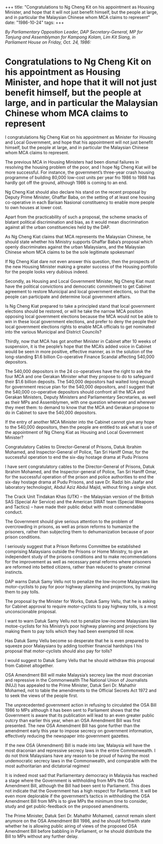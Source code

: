 +++ 
title: "Congratulations to Ng Cheng Kit on his appointment as Housing Minister, and hope that it will not just benefit himself, but the people at large, and in particular the Malaysian Chinese whom MCA claims to represent"
date: "1986-10-24"
tags:
+++

_By Parliamentary Opposition Leader, DAP Secretary-General, MP for Tanjung and Assemblyman for Kampong Kolam, Lim Kit Siang, in Parliament House on Friday, Oct. 24, 1986:_

# Congratulations to Ng Cheng Kit on his appointment as Housing Minister, and hope that it will not just benefit himself, but the people at large, and in particular the Malaysian Chinese whom MCA claims to represent

I congratulations Ng Cheng Kiat on his appointment as Minister for Housing and Local Government, and hope that his appointment will not just benefit himself, but the people at large, and in particular the Malaysian Chinese whom MCA claims to represent.</u>

The previous MCA in Housing Ministers had been dismal failures in resolving the housing problem of the poor, and I hope Ng Cheng Kiat will be more successful. For instance, the government’s three-year crash housing programme of building 80,000 low-cost units per year fro 1986 to 1988 has hardly got off the ground, although 1986 is coming to an end.

Ng Cheng Kiat should also declare his stand on the recent proposal by Deputy Prime Minister, Ghaffar Baba, on the setting of at least one housing co-operative in each Barisan Nasional constituency to enable more people to own houses at lower cost.

Apart from the practicability of such a proposal, the scheme smacks of blatant political discrimination and bias, as it would mean discrimination against all the urban constituencies held by the DAP.

As Ng Cheng Kiat claims that MCA represents the Malaysian Chinese, he should state whether his Ministry supports Ghaffar Baba’s proposal which openly discriminates against the urban Malaysians, and the Malaysian Chinese whom MCA claims to be the sole legitimate spokesman!

If Ng Cheng Kiat dare not even answer this question, then the prospects of the new Housing Minister making a greater success of the Housing portfolio for the people looks very dubious indeed.

Secondly, as Housing and Local Government Minister, Ng Cheng Kiat must have the political convictions and democratic commitment to get Cabinet agreement to restore Municipal and local government elections, so that the people can participate and determine local government affairs.

Is Ng Cheng Kiat prepared to take a principled stand that local government elections should be restored, or will he take the narrow MCA position opposing local government elections because the MCA would not be able to win in these local government elections, and prefer to deny the people their local government elections rights to enable MCA officials to get nominated into the various Municipal and District Councils?

Thirdly, now that MCA has got another Minister in Cabinet after 10 weeks of suspension, it is the people’s hope that the MCA’s added voice in Cabinet would be seen in more positive, effective manner, as in the solution of the long-standing $1.6 billion Co-operative Finance Scandal affecting 540,000 depositors.

The 540,000 depositors in the 24 co-operatives have the right to ask the four MCA and one Gerakan Minister what they propose to do to safeguard their $1.6 billion deposits. The 540,000 depositors had waited long enough for government rescue plan for the 540,000 depositors, and I suggest that the 540,000 co-operative depositors should confront all the MCA and Gerakan Ministers, Deputy Ministers and Parliamentary Secretaries, as well as their MPs and Assemblymen, with one question whenever and wherever they meet them: to demand to know that the MCA and Gerakan propose to do in Cabinet to save the 540,000 depositors.

If the entry of another MCA Minister into the Cabinet cannot give any hope to the 540,000 depositors, then the people are entitled to ask what is use of the appointment of Ng Cheng Kiat as Housing and Local Government Minister?

Congratulatory Cables to Director-General of Prisons, Datuk Ibrahim Mohamed, and Inspector-General of Police, Tan Sri Haniff Omar, for the successful operation to end the six-day hostage drama at Pudu Prisons

I have sent congratulatory cables to the Director-General of Prisons, Datuk Ibrahim Mohamed, and the Inspector-general of Police, Tan Sri Haniff Omar, for the successful operation of the prison and police authorities to end the six-day hostage drama at Pudu Prisons, and save Dr. Radzi bin Jaafar and laboratory technologist, Abdul Aziz Abdul Majid, without firing a single shot.

The Crack Unit Tindakan Khas (UTK) – the Malaysian version of the British SAS (Special Air Service) and the American SWAT team (Special Weapons and Tactics) – have made their public debut with most commendable conduct.

The Government should give serious attention to the problem of overcrowding in prisons, as well as prison reforms to humanize the prisoners, rather than subjecting them to dehumanization because of poor prison conditions.

I seriously suggest that a Prison Reforms Committee be established comprising Malaysians outside the Prisons or Home Ministry, to give an independent study of the prisons conditions and to make recommendations for the improvement as well as necessary penal reforms where prisoners are reformed into betted citizens, rather than reduced to greater criminal instincts. 

DAP warns Datuk Samy Vellu not to penalize the low-income Malaysians like motor-cyclists to pay for poor highway planning and projections, by making them to pay tolls.

The proposal by the Minister for Works, Datuk Samy Vellu, that he is asking for Cabinet approval to require motor-cyclists to pay highway tolls, is a most unconscionable proposal.

I want to warn Datuk Samy Vellu not to penalize low-income Malaysians like motoe-cyclists for his Ministry’s poor highway planning and projections by making them to pay tolls which they had been exempted till now.

Has Datuk Samy Vellu become so desperate that he is even prepared to squeeze poor Malaysians by adding toothier financial hardships I his proposal that motor-cyclists should also pay for tolls?

I would suggest to Datuk Samy Vellu that he should withdraw this proposal from Cabinet altogether.

OSA Amendment Bill will make Malaysia’s secrecy law the most draconian and repressive in the Commonwealth
The National Union of Journalists (NUJ) has appealed to the Prime Minister, Datuk Seri Dr. Mahathir Mohamed, not to table the amendments to the Official Secrets Act 1972 and to seek the views of the people first.

The unprecedented government action in refusing to circulated the OSA Bill 1986 to MPs although it has been sent to Parliament shows that the Government is aware that its publication will lead to an even greater public outcry than earlier this year, when an OSA Amendment Bill was first presented. The new OSA Amendment Bill has gone further than the amendment early this year to impose secrecy on government information, effectively reducing the newspaper into government gazettes.

If the new OSA (Amendment) Bill is made into law, Malaysia will have the most draconian and repressive secrecy laws in the entire Commonwealth. I do not think Malaysians have any reason to be proud of having the most undemocratic secrecy laws in the Commonwealth, and comparable with the most authoritarian and dictatorial regimes!

It is indeed most sad that Parliamentary democracy in Malaysia has reached a stage where the Government is withholding from MPs the OSA Amendment Bill, although the Bill had been sent to Parliament. This does not indicate that the Government has a high respect for Parliament. It will be even more deplorable if the government’s tactics in withholding the OSA Amendment Bill from MPs is to give MPs the minimum time to consider, study and get public-feedback on the proposed amendments.

The Prime Minister, Datuk Seri Dr. Mahathir Mohamed, cannot remain silent anymore on the OSA Amendment Bill 1986, and he should forthwith state whether he is allowing public airing of views of the proposed OSA Amendment Bill before babbling in Parliament, or he should distribute the Bill to MPs without any further delay.
 
